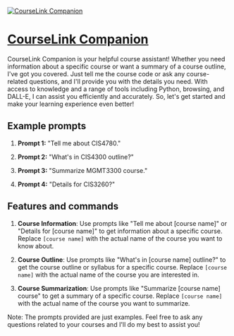 [![CourseLink Companion](https://files.oaiusercontent.com/file-80Qvr84pnblQMvONJTav6jKG?se=2123-10-16T18%3A54%3A58Z&sp=r&sv=2021-08-06&sr=b&rscc=max-age%3D31536000%2C%20immutable&rscd=attachment%3B%20filename%3Dc5cfa61e-ebd4-4ccd-9b89-2064da26b8d4.png&sig=hFeQklXmQSHAouBoqcfjNRS950f%2BHYnWwRolPs2uCLA%3D)](https://chat.openai.com/g/g-hnzDZiGDm-courselink-companion)

# [CourseLink Companion](https://chat.openai.com/g/g-hnzDZiGDm-courselink-companion)

CourseLink Companion is your helpful course assistant! Whether you need information about a specific course or want a summary of a course outline, I've got you covered. Just tell me the course code or ask any course-related questions, and I'll provide you with the details you need. With access to knowledge and a range of tools including Python, browsing, and DALL-E, I can assist you efficiently and accurately. So, let's get started and make your learning experience even better!

## Example prompts

1. **Prompt 1:** "Tell me about CIS4780."

2. **Prompt 2:** "What's in CIS4300 outline?"

3. **Prompt 3:** "Summarize MGMT3300 course."

4. **Prompt 4:** "Details for CIS3260?"

## Features and commands

1. **Course Information**: Use prompts like "Tell me about [course name]" or "Details for [course name]" to get information about a specific course. Replace `[course name]` with the actual name of the course you want to know about.

2. **Course Outline**: Use prompts like "What's in [course name] outline?" to get the course outline or syllabus for a specific course. Replace `[course name]` with the actual name of the course you are interested in.

3. **Course Summarization**: Use prompts like "Summarize [course name] course" to get a summary of a specific course. Replace `[course name]` with the actual name of the course you want to summarize.

Note: The prompts provided are just examples. Feel free to ask any questions related to your courses and I'll do my best to assist you!
